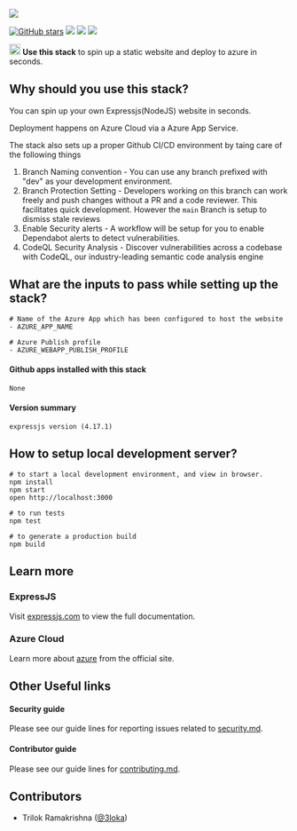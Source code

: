 <a href="https://github.com/new?stack=ghstack-expressjs-azure-appservice"><img src="./.github/stacks/use-this-stack.svg"/></a>

[![GitHub stars](https://img.shields.io/github/stars/github/fetch.svg?style=social&label=Star)](https://github.com/github/fetch) 
<a href="https://discord.gg/phoenix24"><img src="https://img.shields.io/badge/chat-discord-brightgreen.svg?logo=discord&style=flat"></a>
<a href="https://twitter.com/intent/follow?screen_name=phoenix24"><img src="https://img.shields.io/badge/Follow-phoenix24-blue.svg?style=flat&logo=twitter"></a>
<a href="https://eepurl.com/phoenix24"><img src="https://img.shields.io/badge/newsletter-subscribe-yellow.svg?style=flat"></a>


 <p>
    <img src="https://avatars.githubusercontent.com/u/6844498?s=200&v=4" height="20">
    <b>Use this stack</b> to spin up a static website and deploy to azure in seconds.
</p>


## Why should you use this stack?
You can spin up your own Expressjs(NodeJS) website in seconds. 

Deployment happens on Azure Cloud via a Azure App Service.

The stack also sets up a proper Github CI/CD environment by taing care of the following things
1. Branch Naming convention - You can use any branch prefixed with "dev" as your development environment. 
2. Branch Protection Setting - Developers working on this branch can work freely and push changes without a PR and a code reviewer. This facilitates quick development. However the `main` Branch is setup to dismiss stale reviews
3. Enable Security alerts - A workflow will be setup for you to enable Dependabot alerts to detect vulnerabilities.
4. CodeQL Security Analysis - Discover vulnerabilities across a codebase with CodeQL, our industry-leading semantic code analysis engine

## What are the inputs to pass while setting up the stack?
```
# Name of the Azure App which has been configured to host the website
- AZURE_APP_NAME

# Azure Publish profile
- AZURE_WEBAPP_PUBLISH_PROFILE
```

#### Github apps installed with this stack
```None```

#### Version summary
```expressjs version (4.17.1)```

## How to setup local development server?
```
# to start a local development environment, and view in browser.
npm install
npm start
open http://localhost:3000 

# to run tests
npm test

# to generate a production build
npm build
```

## Learn more 

### ExpressJS
Visit [expressjs.com](https://expressjs.com) to view the full documentation.

### Azure Cloud
Learn more about [azure](https://docs.microsoft.com/en-us/azure) from the official site.


## Other Useful links

#### Security guide
Please see our guide lines for reporting issues related to [security.md](/.github/stacks/security.md).

#### Contributor guide
Please see our guide lines for [contributing.md](/.github/stacks/contributing.md).

## Contributors 
- Trilok Ramakrishna ([@3loka](https://twitter.com/3loka))

